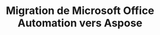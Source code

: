 ---
title: Migration de Microsoft Office Automation vers Aspose
type: docs
weight: 310
url: /fr/java/migration-from-microsoft-office-automation-to-aspose/
---